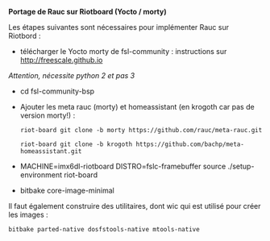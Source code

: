 **Portage de Rauc sur Riotboard (Yocto / morty)**

Les étapes suivantes sont nécessaires pour implémenter Rauc sur Riotbord :

* télécharger le Yocto morty de fsl-community : instructions sur http://freescale.github.io

 _Attention, nécessite python 2 et pas 3_

* cd fsl-community-bsp

* Ajouter les meta rauc (morty) et homeassistant (en krogoth car pas de version morty!) :

      riot-board git clone -b morty https://github.com/rauc/meta-rauc.git

      riot-board git clone -b krogoth https://github.com/bachp/meta-homeassistant.git

* MACHINE=imx6dl-riotboard DISTRO=fslc-framebuffer source ./setup-environment riot-board

* bitbake core-image-minimal


Il faut également construire des utilitaires, dont wic qui est utilisé pour créer les images :

    bitbake parted-native dosfstools-native mtools-native
